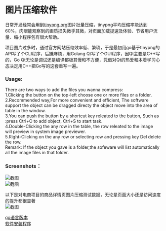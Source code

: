 # 图片压缩软件

日常开发经常会用到[tinypng.org](https://tinypng.org/)图片批量压缩，tinypng平均压缩率能达到60%，肉眼能观察到的画质损失微乎其微，对页面加载提速及体验、节省用户流量、缩小程序包有很大帮助。

项目图片过多时，通过官方网站压缩效率低、繁琐，于是最初用go基于tinypng的API写了个CLI程序，后嫌麻烦，用Golang Qt写了个GUI程序，因Qt主要是C++写的，Go Qt无论是调试还是编译都极其慢和不方便，凭借对Qt的热爱和本着学习心态决定用C++把Go写的这套重写一遍。

### Usage:
 There are two ways to add the files you wanna compress:  
 1.Clicking the button on the top-left choose one or more files or a folder.   
 2.Recommended way,For more convenient and efficient, The software support the object can be dragged directy the object move into the area of table in the window.   
 3.You can push the button by a shortcut key releated to the button, Such as :press Ctrl+O to add object, Ctrl+S to start task.   
 4.Double-Clicking the any row in the table, the row releated to the image will preview in system image previewer.  
 5.Right-Clicking on the any row or selecting row and pressing key Del delete the row.  
 Remark: If the object you gave is a folder,the sofeware will list automatically all the image files in that folder.


### Screenshots： 
![截图](https://github.com/yongplus/tinypng/blob/master/doc/Screenshot1.png?raw=true)  
![截图](https://github.com/yongplus/tinypng/blob/master/doc/Screenshot2.png?raw=true)  

以下是对电商项目的商品详情页图片压缩测试数据，无论是页面大小还是访问速度的提升都很显著  
![截图](http://0f3.com/tinypng/compared.png?v2)  



[go语言版本](https://github.com/yongplus/tinypng/blob/master/doc/Golang)  
[软件安装程序](http://0f3.com/tinypng/installer.exe)

